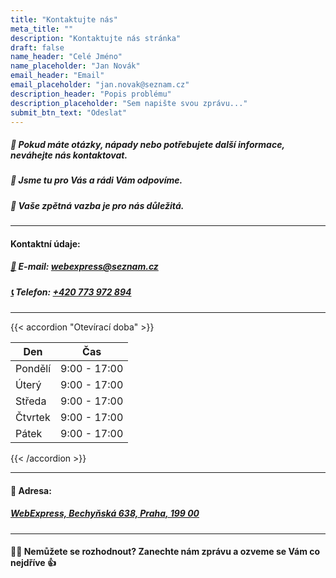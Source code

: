 ```yaml
---
title: "Kontaktujte nás"
meta_title: ""
description: "Kontaktujte nás stránka"
draft: false
name_header: "Celé Jméno"
name_placeholder: "Jan Novák"
email_header: "Email"
email_placeholder: "jan.novak@seznam.cz"
description_header: "Popis problému"
description_placeholder: "Sem napište svou zprávu..."
submit_btn_text: "Odeslat"
---
```


##### 🤔 Pokud máte otázky, nápady nebo potřebujete další informace, neváhejte nás kontaktovat.

##### 👥 Jsme tu pro Vás a rádi Vám odpovíme.

##### 📣 Vaše zpětná vazba je pro nás důležitá.

<hr>

#### Kontaktní údaje:

##### [📧](mailto:webexpress@seznam.cz) E-mail: [webexpress@seznam.cz](mailto:webexpress@seznam.cz)

##### [📞](tel:+420773972894) Telefon: [+420 773 972 894](tel:+420773972894)

<hr>
{{< accordion "Otevírací doba" >}}

| Den     |     Čas      |
| ------- | :----------: |
| Pondělí | 9:00 - 17:00 |
| Úterý   | 9:00 - 17:00 |
| Středa  | 9:00 - 17:00 |
| Čtvrtek | 9:00 - 17:00 |
| Pátek   | 9:00 - 17:00 |

{{< /accordion >}}

<hr>

#### 📍 Adresa:

##### [WebExpress, Bechyňská 638, Praha, 199 00](https://maps.app.goo.gl/ChHMhcUCNgJXrexb7)

<hr>

#### 🤷‍♂️ Nemůžete se rozhodnout? Zanechte nám zprávu a ozveme se Vám co nejdříve 👍<br><br>
